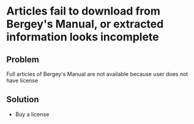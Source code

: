 # Articles fail to download from Bergey's Manual, or extracted information looks incomplete

## Problem
Full articles of Bergey's Manual are not available because user does not have license

## Solution
* Buy a license
